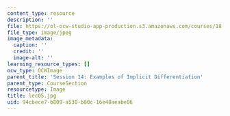 ```yaml
---
content_type: resource
description: ''
file: https://ol-ocw-studio-app-production.s3.amazonaws.com/courses/18-01sc-single-variable-calculus-fall-2010/94cbece7b809a530b80c16e48aeabe06_lec05.jpg
file_type: image/jpeg
image_metadata:
  caption: ''
  credit: ''
  image-alt: ''
learning_resource_types: []
ocw_type: OCWImage
parent_title: 'Session 14: Examples of Implicit Differentiation'
parent_type: CourseSection
resourcetype: Image
title: lec05.jpg
uid: 94cbece7-b809-a530-b80c-16e48aeabe06
---
```

